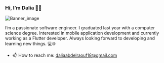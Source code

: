 ### Hi, I’m Dalia 👋🏻

![Banner_image](https://github.com/DaliaAbdelraouf/DaliaAbdelraouf/assets/65053223/2517fe56-55cb-4648-b879-373beedfa68b)


I’m a passionate software engineer. I graduated last year with a computer science degree. Interested in mobile application development and currently working as a Flutter developer. Always looking forward to developing and learning new things. 💻🌐

- 📫 How to reach me: daliaabdelraouf18@gmail.com

<!--
**DaliaAbdelraouf/DaliaAbdelraouf** is a ✨ _special_ ✨ repository because its `README.md` (this file) appears on your GitHub profile.

Here are some ideas to get you started:

- 🔭 I’m currently working on ...
- 🌱 I’m currently learning ...
- 👯 I’m looking to collaborate on ...
- 🤔 I’m looking for help with ...
- 💬 Ask me about ...
- 📫 How to reach me: ...
- 😄 Pronouns: ...
- ⚡ Fun fact: ...
-->
